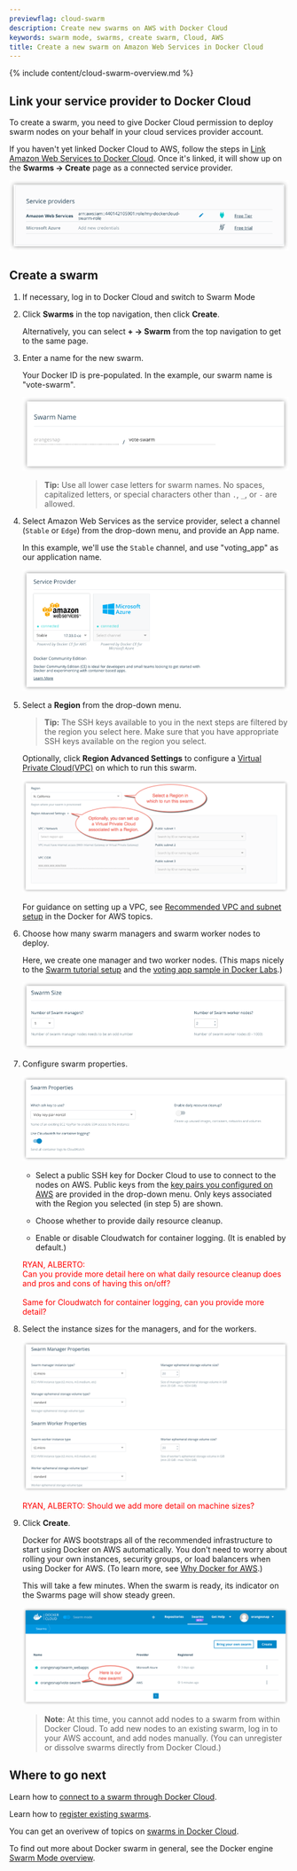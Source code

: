 ```yaml
---
previewflag: cloud-swarm
description: Create new swarms on AWS with Docker Cloud
keywords: swarm mode, swarms, create swarm, Cloud, AWS
title: Create a new swarm on Amazon Web Services in Docker Cloud
---
```


{% include content/cloud-swarm-overview.md %}

## Link your service provider to Docker Cloud

To create a swarm, you need to give Docker Cloud permission to deploy swarm
nodes on your behalf in your cloud services provider account.

If you haven't yet linked Docker Cloud to AWS, follow the steps in [Link Amazon Web Services to Docker Cloud](link-aws-swarm.md). Once it's
linked, it will show up on the **Swarms -> Create** page as a connected service
provider.

![](images/aws-creds-cloud.png)

## Create a swarm

1. If necessary, log in to Docker Cloud and switch to Swarm Mode

2. Click **Swarms** in the top navigation, then click **Create**.

    Alternatively, you can select **+ -> Swarm** from the top navigation to get to the same page.

3.  Enter a name for the new swarm.

    Your Docker ID is pre-populated. In the example, our swarm name
    is "vote-swarm".

    ![](images/aws-create-swarm-1-name.png)

    >**Tip:** Use all lower case letters for swarm names. No spaces, capitalized letters, or special characters other than `.`, `_`, or `-` are allowed.

4.  Select Amazon Web Services as the service provider, select a channel (`Stable` or `Edge`) from the drop-down menu, and provide an App name.

    In this example, we'll use the `Stable` channel, and use "voting_app" as our application name.

    ![](images/aws-create-swarm-0.png)

5.  Select a **Region** from the drop-down menu.

    > **Tip:** The SSH keys available to you in the next steps are
    filtered by the region you select here. Make sure that you have
    appropriate SSH keys available on the region you select.

    Optionally, click **Region Advanced Settings** to configure a
    [Virtual Private Cloud(VPC)](http://docs.aws.amazon.com/AmazonVPC/latest/UserGuide/VPC_Introduction.html) on which to run this swarm.

    ![](images/aws-create-swarm-3-region.png)

    For guidance on setting up a VPC, see [Recommended VPC and subnet setup](https://docs.docker.com/docker-for-aws/faqs/#can-i-use-my-existing-vpc) in the Docker for AWS topics.

6.  Choose how many swarm managers and swarm worker nodes to deploy.

    Here, we create one manager and two worker nodes. (This maps nicely to the [Swarm tutorial setup](/engine/swarm/swarm-tutorial/index.md) and the [voting app sample in Docker Labs](https://github.com/docker/labs/blob/master/beginner/chapters/votingapp.md).)

    ![](images/cloud-create-swarm-4-size.png)

7.  Configure swarm properties.

    ![](images/aws-create-swarm-5-properties.png)

    * Select a public SSH key for Docker Cloud to use to connect to the
    nodes on AWS. Public keys from the [key pairs you configured on AWS](http://docs.aws.amazon.com/AWSEC2/latest/UserGuide/ec2-key-pairs.html) are provided in the drop-down menu. Only keys associated with the
    Region you selected (in step 5) are shown.

    * Choose whether to provide daily resource cleanup.

    * Enable or disable Cloudwatch for container logging. (It is enabled by default.)

    <font style="color:red;">
    RYAN, ALBERTO:<br>
    Can you provide more detail here on what daily resource cleanup does and pros and cons of having this on/off?<br><br>
    Same for Cloudwatch for container logging, can you provide more detail?
    </font>

7. Select the instance sizes for the managers, and for the workers.

    ![](images/aws-create-swarm-6-manager-worker.png)

    <font style="color:red;">RYAN, ALBERTO: Should we add more detail on machine sizes?</font>

9. Click **Create**.

    Docker for AWS bootstraps all of the recommended infrastructure to
    start using Docker on AWS automatically. You don't need to worry
    about rolling your own instances, security groups, or load balancers
    when using Docker for AWS. (To learn more, see
    [Why Docker for AWS](/docker-for-aws/why.md).)

    This will take a few minutes. When the swarm is ready, its indicator on the Swarms page will show steady green.

    ![](images/aws-create-swarm-7-list.png)

    > **Note**: At this time, you cannot add nodes to a swarm from
    within Docker Cloud. To add new nodes to an existing swarm,
    log in to your AWS account, and add nodes manually. (You can
    unregister or dissolve swarms directly from Docker Cloud.)

## Where to go next

Learn how to [connect to a swarm through Docker Cloud](connect-to-swarm.md).

Learn how to [register existing swarms](register-swarms.md).

You can get an overivew of topics on [swarms in Docker Cloud](index.md).

To find out more about Docker swarm in general, see the Docker engine
[Swarm Mode overview](/engine/swarm/).
